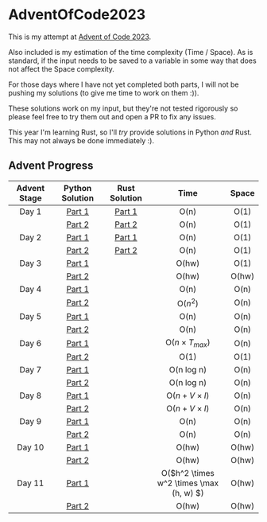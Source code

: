 # AdventOfCode2023

This is my attempt at [Advent of Code 2023](https://adventofcode.com/2023/about).

Also included is my estimation of the time complexity (Time / Space). As is standard, if the input needs to be saved
to a variable in some way that does not affect the Space complexity.

For those days where I have not yet completed both parts, I will not be pushing my solutions
(to give me time to work on them :)).

These solutions work on my input, but they're not tested rigorously so please feel free to try them out and open a PR to fix any issues.

This year I'm learning Rust, so I'll *try* provide solutions in Python *and* Rust. This may not always be done immediately :).

## Advent Progress

| Advent Stage |                                         Python Solution                                         |                                          Rust Solution                                           |                  Time                   | Space |
|:------------:|:-----------------------------------------------------------------------------------------------:|:------------------------------------------------------------------------------------------------:|:---------------------------------------:|:-----:|
|    Day 1     | [Part 1](https://github.com/DavidAHazra/AdventOfCode2023/blob/master/A-day-1/python/part-1.py)  | [Part 1](https://github.com/DavidAHazra/AdventOfCode2023/blob/master/A-day-1/rust/src/part_1.rs) |                  O(n)                   | O(1)  |
|              | [Part 2](https://github.com/DavidAHazra/AdventOfCode2023/blob/master/A-day-1/python/part-2.py)  | [Part 2](https://github.com/DavidAHazra/AdventOfCode2023/blob/master/A-day-1/rust/src/part_2.rs) |                  O(n)                   | O(1)  |
|    Day 2     | [Part 1](https://github.com/DavidAHazra/AdventOfCode2023/blob/master/B-day-2/python/part-1.py)  | [Part 1](https://github.com/DavidAHazra/AdventOfCode2023/blob/master/B-day-2/rust/src/part_1.rs) |                  O(n)                   | O(1)  |
|              | [Part 2](https://github.com/DavidAHazra/AdventOfCode2023/blob/master/B-day-2/python/part-2.py)  | [Part 2](https://github.com/DavidAHazra/AdventOfCode2023/blob/master/B-day-2/rust/src/part_2.rs) |                  O(n)                   | O(1)  |
|    Day 3     | [Part 1](https://github.com/DavidAHazra/AdventOfCode2023/blob/master/C-day-3/python/part-1.py)  |                                                                                                  |                  O(hw)                  | O(1)  |
|              | [Part 2](https://github.com/DavidAHazra/AdventOfCode2023/blob/master/C-day-3/python/part-2.py)  |                                                                                                  |                  O(hw)                  | O(hw) |
|    Day 4     | [Part 1](https://github.com/DavidAHazra/AdventOfCode2023/blob/master/D-day-4/python/part-1.py)  |                                                                                                  |                  O(n)                   | O(n)  |
|              | [Part 2](https://github.com/DavidAHazra/AdventOfCode2023/blob/master/D-day-4/python/part-2.py)  |                                                                                                  |                O($n^2$)                 | O(n)  |
|    Day 5     | [Part 1](https://github.com/DavidAHazra/AdventOfCode2023/blob/master/E-day-5/python/part-1.py)  |                                                                                                  |                  O(n)                   | O(n)  |
|              | [Part 2](https://github.com/DavidAHazra/AdventOfCode2023/blob/master/E-day-5/python/part-2.py)  |                                                                                                  |                  O(n)                   | O(n)  |
|    Day 6     | [Part 1](https://github.com/DavidAHazra/AdventOfCode2023/blob/master/F-day-6/python/part-1.py)  |                                                                                                  |          O($n \times T_{max}$)          | O(n)  |
|              | [Part 2](https://github.com/DavidAHazra/AdventOfCode2023/blob/master/F-day-6/python/part-2.py)  |                                                                                                  |                  O(1)                   | O(1)  |
|    Day 7     | [Part 1](https://github.com/DavidAHazra/AdventOfCode2023/blob/master/G-day-7/python/part-1.py)  |                                                                                                  |               O(n log n)                | O(n)  |
|              | [Part 2](https://github.com/DavidAHazra/AdventOfCode2023/blob/master/G-day-7/python/part-2.py)  |                                                                                                  |               O(n log n)                | O(n)  |
|    Day 8     | [Part 1](https://github.com/DavidAHazra/AdventOfCode2023/blob/master/H-day-8/python/part-1.py)  |                                                                                                  |           O($n + V \times I$)           | O(n)  |
|              | [Part 2](https://github.com/DavidAHazra/AdventOfCode2023/blob/master/H-day-8/python/part-2.py)  |                                                                                                  |           O($n + V \times I$)           | O(n)  |
|    Day 9     | [Part 1](https://github.com/DavidAHazra/AdventOfCode2023/blob/master/I-day-9/python/part-1.py)  |                                                                                                  |                  O(n)                   | O(n)  |
|              | [Part 2](https://github.com/DavidAHazra/AdventOfCode2023/blob/master/I-day-9/python/part-2.py)  |                                                                                                  |                  O(n)                   | O(n)  |
|    Day 10    | [Part 1](https://github.com/DavidAHazra/AdventOfCode2023/blob/master/J-day-10/python/part-1.py) |                                                                                                  |                  O(hw)                  | O(hw) |
|              | [Part 2](https://github.com/DavidAHazra/AdventOfCode2023/blob/master/J-day-10/python/part-2.py) |                                                                                                  |                  O(hw)                  | O(hw) |
|    Day 11    | [Part 1](https://github.com/DavidAHazra/AdventOfCode2023/blob/master/K-day-11/python/part-1.py) |                                                                                                  | O($h^2 \times w^2 \times \max (h, w) $) | O(hw) |
|              | [Part 2](https://github.com/DavidAHazra/AdventOfCode2023/blob/master/K-day-11/python/part-2.py) |                                                                                                  |                  O(hw)                  | O(hw) |
